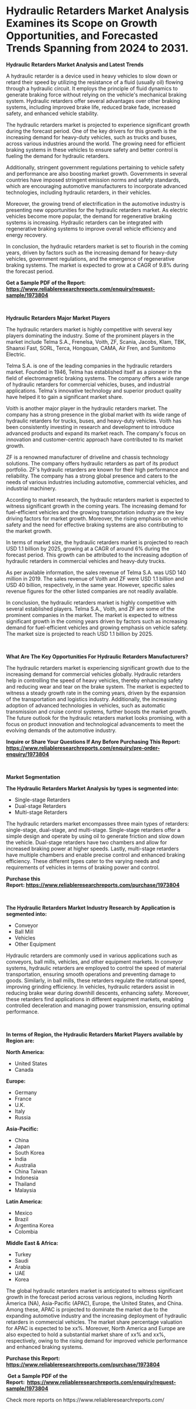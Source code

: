 <p><h1>Hydraulic Retarders Market Analysis Examines its Scope on Growth Opportunities, and Forecasted Trends Spanning from 2024 to 2031.</h1></p><p><strong>Hydraulic Retarders Market Analysis and Latest Trends</strong></p>
<p><p>A hydraulic retarder is a device used in heavy vehicles to slow down or retard their speed by utilizing the resistance of a fluid (usually oil) flowing through a hydraulic circuit. It employs the principle of fluid dynamics to generate braking force without relying on the vehicle's mechanical braking system. Hydraulic retarders offer several advantages over other braking systems, including improved brake life, reduced brake fade, increased safety, and enhanced vehicle stability.</p><p>The hydraulic retarders market is projected to experience significant growth during the forecast period. One of the key drivers for this growth is the increasing demand for heavy-duty vehicles, such as trucks and buses, across various industries around the world. The growing need for efficient braking systems in these vehicles to ensure safety and better control is fueling the demand for hydraulic retarders.</p><p>Additionally, stringent government regulations pertaining to vehicle safety and performance are also boosting market growth. Governments in several countries have imposed stringent emission norms and safety standards, which are encouraging automotive manufacturers to incorporate advanced technologies, including hydraulic retarders, in their vehicles.</p><p>Moreover, the growing trend of electrification in the automotive industry is presenting new opportunities for the hydraulic retarders market. As electric vehicles become more popular, the demand for regenerative braking systems is increasing. Hydraulic retarders can be integrated with regenerative braking systems to improve overall vehicle efficiency and energy recovery.</p><p>In conclusion, the hydraulic retarders market is set to flourish in the coming years, driven by factors such as the increasing demand for heavy-duty vehicles, government regulations, and the emergence of regenerative braking systems. The market is expected to grow at a CAGR of 9.8% during the forecast period.</p></p>
<p><strong>Get a Sample PDF of the Report:&nbsp; <a href="https://www.reliableresearchreports.com/enquiry/request-sample/1973804">https://www.reliableresearchreports.com/enquiry/request-sample/1973804</a></strong></p>
<p>&nbsp;</p>
<p><strong>Hydraulic Retarders Major Market Players</strong></p>
<p><p>The hydraulic retarders market is highly competitive with several key players dominating the industry. Some of the prominent players in the market include Telma S.A., Frenelsa, Voith, ZF, Scania, Jacobs, Klam, TBK, Shaanxi Fast, SORL, Terca, Hongquan, CAMA, Air Fren, and Sumitomo Electric.</p><p>Telma S.A. is one of the leading companies in the hydraulic retarders market. Founded in 1946, Telma has established itself as a pioneer in the field of electromagnetic braking systems. The company offers a wide range of hydraulic retarders for commercial vehicles, buses, and industrial applications. Telma's innovative technology and superior product quality have helped it to gain a significant market share.</p><p>Voith is another major player in the hydraulic retarders market. The company has a strong presence in the global market with its wide range of hydraulic retarders for trucks, buses, and heavy-duty vehicles. Voith has been consistently investing in research and development to introduce advanced products and expand its market reach. The company's focus on innovation and customer-centric approach have contributed to its market growth.</p><p>ZF is a renowned manufacturer of driveline and chassis technology solutions. The company offers hydraulic retarders as part of its product portfolio. ZF's hydraulic retarders are known for their high performance and reliability. The company has a strong global presence and caters to the needs of various industries including automotive, commercial vehicles, and industrial machinery.</p><p>According to market research, the hydraulic retarders market is expected to witness significant growth in the coming years. The increasing demand for fuel-efficient vehicles and the growing transportation industry are the key driving factors for market growth. Moreover, the rising emphasis on vehicle safety and the need for effective braking systems are also contributing to the market growth.</p><p>In terms of market size, the hydraulic retarders market is projected to reach USD 1.1 billion by 2025, growing at a CAGR of around 6% during the forecast period. This growth can be attributed to the increasing adoption of hydraulic retarders in commercial vehicles and heavy-duty trucks.</p><p>As per available information, the sales revenue of Telma S.A. was USD 140 million in 2019. The sales revenue of Voith and ZF were USD 1.1 billion and USD 40 billion, respectively, in the same year. However, specific sales revenue figures for the other listed companies are not readily available.</p><p>In conclusion, the hydraulic retarders market is highly competitive with several established players. Telma S.A., Voith, and ZF are some of the prominent companies in the market. The market is expected to witness significant growth in the coming years driven by factors such as increasing demand for fuel-efficient vehicles and growing emphasis on vehicle safety. The market size is projected to reach USD 1.1 billion by 2025.</p></p>
<p>&nbsp;</p>
<p><strong>What Are The Key Opportunities For Hydraulic Retarders Manufacturers?</strong></p>
<p><p>The hydraulic retarders market is experiencing significant growth due to the increasing demand for commercial vehicles globally. Hydraulic retarders help in controlling the speed of heavy vehicles, thereby enhancing safety and reducing wear and tear on the brake system. The market is expected to witness a steady growth rate in the coming years, driven by the expansion of the transportation and logistics industry. Additionally, the increasing adoption of advanced technologies in vehicles, such as automatic transmission and cruise control systems, further boosts the market growth. The future outlook for the hydraulic retarders market looks promising, with a focus on product innovation and technological advancements to meet the evolving demands of the automotive industry.</p></p>
<p><strong>Inquire or Share Your Questions If Any Before Purchasing This Report: <a href="https://www.reliableresearchreports.com/enquiry/pre-order-enquiry/1973804">https://www.reliableresearchreports.com/enquiry/pre-order-enquiry/1973804</a></strong></p>
<p>&nbsp;</p>
<p><strong>Market Segmentation</strong></p>
<p><strong>The Hydraulic Retarders Market Analysis by types is segmented into:</strong></p>
<p><ul><li>Single-stage Retarders</li><li>Dual-stage Retarders</li><li>Multi-stage Retarders</li></ul></p>
<p><p>The hydraulic retarders market encompasses three main types of retarders: single-stage, dual-stage, and multi-stage. Single-stage retarders offer a simple design and operate by using oil to generate friction and slow down the vehicle. Dual-stage retarders have two chambers and allow for increased braking power at higher speeds. Lastly, multi-stage retarders have multiple chambers and enable precise control and enhanced braking efficiency. These different types cater to the varying needs and requirements of vehicles in terms of braking power and control.</p></p>
<p><strong>Purchase this Report:&nbsp;<a href="https://www.reliableresearchreports.com/purchase/1973804">https://www.reliableresearchreports.com/purchase/1973804</a></strong></p>
<p>&nbsp;</p>
<p><strong>The Hydraulic Retarders Market Industry Research by Application is segmented into:</strong></p>
<p><ul><li>Conveyor</li><li>Ball Mill</li><li>Vehicles</li><li>Other Equipment</li></ul></p>
<p><p>Hydraulic retarders are commonly used in various applications such as conveyors, ball mills, vehicles, and other equipment markets. In conveyor systems, hydraulic retarders are employed to control the speed of material transportation, ensuring smooth operations and preventing damage to goods. Similarly, in ball mills, these retarders regulate the rotational speed, improving grinding efficiency. In vehicles, hydraulic retarders assist in reducing brake wear during downhill descents, enhancing safety. Moreover, these retarders find applications in different equipment markets, enabling controlled deceleration and managing power transmission, ensuring optimal performance.</p></p>
<p>&nbsp;</p>
<p><strong>In terms of Region, the Hydraulic Retarders Market Players available by Region are:</strong></p>
<p>
    <p> <strong> North America: </strong>
        <ul>
            <li>United States</li>
            <li>Canada</li>
        </ul>
        </p> 
    <p> <strong> Europe: </strong>
        <ul>
            <li>Germany</li>
            <li>France</li>
            <li>U.K.</li>
            <li>Italy</li>
            <li>Russia</li>
        </ul>
        </p> 
    <p> <strong> Asia-Pacific: </strong>
        <ul>
            <li>China</li>
            <li>Japan</li>
            <li>South Korea</li>
            <li>India</li>
            <li>Australia</li>
            <li>China Taiwan</li>
            <li>Indonesia</li>
            <li>Thailand</li>
            <li>Malaysia</li>
        </ul>
        </p> 
    <p> <strong> Latin America: </strong>
        <ul>
            <li>Mexico</li>
            <li>Brazil</li>
            <li>Argentina Korea</li>
            <li>Colombia</li>
        </ul>
        </p> 
    <p> <strong> Middle East & Africa: </strong>
        <ul>
            <li>Turkey</li>
            <li>Saudi</li>
            <li>Arabia</li>
            <li>UAE</li>
            <li>Korea</li>
        </ul>
    </p>
    </p>
<p><p>The global hydraulic retarders market is anticipated to witness significant growth in the forecast period across various regions, including North America (NA), Asia-Pacific (APAC), Europe, the United States, and China. Among these, APAC is projected to dominate the market due to the expanding automotive industry and the increasing deployment of hydraulic retarders in commercial vehicles. The market share percentage valuation for APAC is expected to be xx%. Moreover, North America and Europe are also expected to hold a substantial market share of xx% and xx%, respectively, owing to the rising demand for improved vehicle performance and enhanced braking systems.</p></p>
<p><strong>Purchase this Report: <a href="https://www.reliableresearchreports.com/purchase/1973804">https://www.reliableresearchreports.com/purchase/1973804</a></strong></p>
<p>&nbsp;<strong>Get a Sample PDF of the Report:&nbsp;&nbsp;<a href="https://www.reliableresearchreports.com/enquiry/request-sample/1973804">https://www.reliableresearchreports.com/enquiry/request-sample/1973804</a></strong></p>
<p><strong></strong></p>
<p>Check more reports on https://www.reliableresearchreports.com/</p>